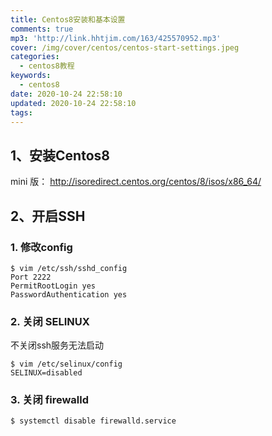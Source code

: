 ```yaml
---
title: Centos8安装和基本设置
comments: true
mp3: 'http://link.hhtjim.com/163/425570952.mp3'
cover: /img/cover/centos/centos-start-settings.jpeg
categories:
  - centos8教程
keywords:
  - centos8
date: 2020-10-24 22:58:10
updated: 2020-10-24 22:58:10
tags:
---
```


## 1、安装Centos8
mini 版： http://isoredirect.centos.org/centos/8/isos/x86_64/

## 2、开启SSH
### 1. 修改config
``` 
$ vim /etc/ssh/sshd_config
Port 2222
PermitRootLogin yes
PasswordAuthentication yes
```
### 2. 关闭 SELINUX
不关闭ssh服务无法启动
``` 
$ vim /etc/selinux/config
SELINUX=disabled
```
### 3. 关闭 firewalld
``` 
$ systemctl disable firewalld.service
```


